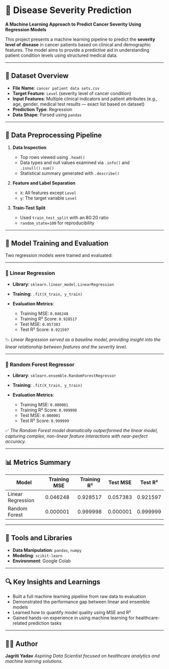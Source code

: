 # 🧬 Disease Severity Prediction

**A Machine Learning Approach to Predict Cancer Severity Using Regression Models**

This project presents a machine learning pipeline to predict the **severity level of disease** in cancer patients based on clinical and demographic features. The model aims to provide a predictive aid in understanding patient condition levels using structured medical data.

---

## 📁 Dataset Overview

* **File Name**: `cancer patient data sets.csv`
* **Target Feature**: `Level` (severity level of cancer condition)
* **Input Features**: Multiple clinical indicators and patient attributes (e.g., age, gender, medical test results — exact list based on dataset)
* **Prediction Type**: Regression
* **Data Shape**: Parsed using `pandas`

---

## 🔄 Data Preprocessing Pipeline

1. **Data Inspection**

   * Top rows viewed using `.head()`
   * Data types and null values examined via `.info()` and `.isnull().sum()`
   * Statistical summary generated with `.describe()`

2. **Feature and Label Separation**

   * `X`: All features except `Level`
   * `y`: The target variable `Level`

3. **Train-Test Split**

   * Used `train_test_split` with an 80:20 ratio
   * `random_state=100` for reproducibility

---

## 🧠 Model Training and Evaluation

Two regression models were trained and evaluated:

---

### 🔹 Linear Regression

* **Library**: `sklearn.linear_model.LinearRegression`
* **Training**: `.fit(X_train, y_train)`
* **Evaluation Metrics**:

  * Training MSE: `0.046248`
  * Training R² Score: `0.928517`
  * Test MSE: `0.057383`
  * Test R² Score: `0.921597`

📉 *Linear Regression served as a baseline model, providing insight into the linear relationship between features and the severity level.*

---

### 🌲 Random Forest Regressor

* **Library**: `sklearn.ensemble.RandomForestRegressor`
* **Training**: `.fit(X_train, y_train)`
* **Evaluation Metrics**:

  * Training MSE: `0.000001`
  * Training R² Score: `0.999998`
  * Test MSE: `0.000001`
  * Test R² Score: `0.999999`

✅ *The Random Forest model dramatically outperformed the linear model, capturing complex, non-linear feature interactions with near-perfect accuracy.*

---

## 📊 Metrics Summary

| Model             | Training MSE | Training R² | Test MSE | Test R²  |
| ----------------- | ------------ | ----------- | -------- | -------- |
| Linear Regression | 0.046248     | 0.928517    | 0.057383 | 0.921597 |
| Random Forest     | 0.000001     | 0.999998    | 0.000001 | 0.999999 |

---

## 🧪 Tools and Libraries

* **Data Manipulation**: `pandas`, `numpy`
* **Modeling**: `scikit-learn`
* **Environment**: Google Colab

---

## 🔍 Key Insights and Learnings

* Built a full machine learning pipeline from raw data to evaluation
* Demonstrated the performance gap between linear and ensemble models
* Learned how to quantify model quality using MSE and R²
* Gained hands-on experience in using machine learning for healthcare-related prediction tasks

---

## 👩‍💻 Author

**Jagriti Yadav**
*Aspiring Data Scientist focused on healthcare analytics and machine learning solutions.*

